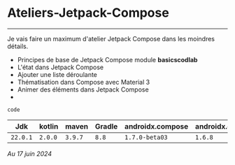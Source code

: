 # Ateliers-Jetpack-Compose
---
Je vais faire un maximum d'atelier Jetpack Compose dans les moindres détails.

- Principes de base de Jetpack Compose module **basicscodlab**
- L'état dans Jetpack Compose
- Ajouter une liste déroulante
- Thématisation dans Compose avec Material 3
- Animer des éléments dans Jetpack Compose
- 

`code`


 Jdk      | kotlin  | maven   | Gradle | androidx.compose | androidx.compose(stable) |
----------|---------|---------|--------|------------------|--------------------------|
 `22.0.1` | `2.0.0` | `3.9.7` | `8.8`  | `1.7.0-beta03`   | `1.6.8`                  |

 *Au 17 juin 2024*

  